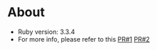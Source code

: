 # About
- Ruby version: 3.3.4
- For more info, please refer to this [PR#1](https://github.com/millaresluis/parking-allocation-ruby/pull/1) [PR#2](https://github.com/millaresluis/parking-allocation-ruby/pull/4)
